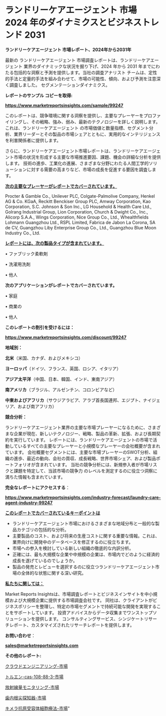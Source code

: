 # ランドリーケアエージェント 市場 2024 年のダイナミクスとビジネストレンド 2031

<strong>ランドリーケアエージェント 市場レポート、2024年から2031年</strong>

最新の ランドリーケアエージェント 市場調査レポートは、ランドリーケアエージェント 業界のダイナミックな状況を掘り下げ、2024 年から 2031 年までにわたる包括的な洞察と予測を提供します。当社の調査アナリスト チームは、定性的手法と定量的手法を組み合わせて、市場の可能性、傾向、および予測を注意深く調査しました。 セグメンテーションダイナミクス。



<strong>レポートのサンプル コピーを取得:</strong> <a href=https://www.marketreportsinsights.com/sample/99247>

<strong><u>https://www.marketreportsinsights.com/sample/99247</u></strong></a>

このレポートは、競争環境に関する洞察を提供し、主要なプレーヤーをプロファイリングし、その戦略、強み、弱み、最新のテクノロジーを詳しく説明します。 これは、ランドリーケアエージェント の市場価値と数量指標、セグメント分析、業界リーダーとその製品の市場シェアとともに、実用的なインテリジェンスを利害関係者に提供します。

さらに、ランドリーケアエージェント市場レポートは、ランドリーケアエージェント市場の状況を形成する主要な市場推進要因、課題、機会の詳細な分析を提供します。 技術の進歩、工業化の進展、さまざまな分野にわたる人間工学的ソリューションに対する需要の高まりなど、市場の成長を促進する要因を調査します。



<strong><u>次の主要なプレーヤーがレポートでカバーされています。</u></strong>

Procter & Gamble Co., Unilever PLC, Colgate-Palmolive Company, Henkel AG & Co. KGaA, Reckitt Benckiser Group PLC, Amway Corporation, Kao Corporation, S.C. Johnson & Son Inc., LG Household & Health Care Ltd., Golrang Industrial Group, Lion Corporation, Church & Dwight Co., Inc., Alicorp S.A.A., Wings Corporation, Nice Group Co., Ltd., Whealthfields Lohmann Guangzhou Ltd., RSPL Limited, Fabrica de Jabon La Corona, SA de CV, Guangzhou Liby Enterprise Group Co., Ltd., Guangzhou Blue Moon Industry Co., Ltd.



<strong><u><b>レポートには、次の製品タイプが含まれています。</b></u></strong>

• ファブリック柔軟剤

• 洗濯用洗剤

• 他人



<strong><b>次のアプリケーションがレポートでカバーされています。</b></strong>

• 家庭

• 商業の

• 他人



<strong><b>このレポートの割引を受けるには：</b></strong><a href=https://www.marketreportsinsights.com/discount/99247>

<strong><u>https://www.marketreportsinsights.com/discount/99247</u></strong></a>



<strong>地域別：</strong>



<strong>北米</strong>（米国、カナダ、およびメキシコ）



<strong>ヨーロッパ</strong>（ドイツ、フランス、英国、ロシア、イタリア）



<strong>アジア太平洋</strong>（中国、日本、韓国、インド、東南アジア）



<strong>南アメリカ</strong>（ブラジル、アルゼンチン、コロンビアなど）



<strong>中東およびアフリカ</strong>（サウジアラビア、アラブ首長国連邦、エジプト、ナイジェリア、および南アフリカ）



<strong>競合分析：</strong>

ランドリーケアエージェント業界の主要な市場プレーヤーになるために、さまざまな企業が現在、新しいテクノロジー、戦略、製品の革新、拡張、および長期契約を実行しています。 レポートには、ランドリーケアエージェントの市場で活動しているすべての主要なプレーヤーと小規模なプレーヤーの会社概要が含まれています。 会社概要セグメントには、主要な市場プレーヤーのSWOT分析、組織の進歩、最近の動向、会社の買収、成長戦略、世界市場シェア、および製品ポートフォリオが含まれています。 当社の競争分析には、新規参入者が市場リスクと課題を特定して、当該市場の競争力 のレベルを測定するのに役立つ洞察に満ちた情報も含まれています。



<strong>完全なレポートにアクセスする</strong>：

<a href=https://www.marketreportsinsights.com/industry-forecast/laundry-care-agent-industry-99247>

<strong><u>https://www.marketreportsinsights.com/industry-forecast/laundry-care-agent-industry-99247</u></strong></a>



<strong><u><b>このレポートでカバーされているキーポイントは</b></u></strong>
<ul>
  <li>ランドリーケアエージェント市場におけるさまざまな地域分布と一般的な製品カテゴリの包括的な分析。</li>
  <li>主要製品のコスト、および将来の生産コストに関する重要な情報。これは、業界向けに開発中のデータベースを修正するのに役立ちます。</li>
  <li>市場への参入を検討している新しい組織の徹底的な内訳分析。</li>
  <li>正確には、最も大規模な企業や中規模の企業は、市場内でどのように経済的成長を遂げているのでしょうか。</li>
  <li>製品の発売とレビューを選択するのに役立つランドリーケアエージェント市場の全体的な状態に関する深い研究。</li>
</ul>


<strong><u><b>私たちに関しては：</b></u></strong>

Market Reports Insightsは、市場調査レポートとビジネスインサイトを中小規模および大規模企業に提供する市場調査会社です。 同社は、クライアントがビジネスポリシーを整理し、特定の市場セグメントで持続可能な開発を実現することをサポートしています。 投資アドバイスからデータ収集までワンストップソリューションを提供します。 コンサルティングサービス、シンジケートリサーチレポート、カスタマイズされたリサーチレポートを提供します。



<strong><b>お問い合わせ</b></strong>：

<a href=mailto:sales@marketreportsinsights.com>

<strong><u>sales@marketreportsinsights.com</u></strong></a>



<strong>その他のレポート:</strong>

<a href=https://www.linkedin.com/pulse/クラウドエンジニアリング-市場-2023-推進要因と成長機会-2030-analytics-achievers-24-analysis-pq3yf/>クラウドエンジニアリング-市場</a>

<a href=https://www.linkedin.com/pulse/トルエン-cas-108-88-3-市場-2023-収益と成長ドライバー-2030-pr-news-hub-fulnf/>トルエン-cas-108-88-3-市場</a>

<a href=https://www.linkedin.com/pulse/放射線量モニタリング-市場-2023-競争分析と事業成長-2030-pr-news-hub-froif/>放射線量モニタリング-市場</a>

<a href=https://www.linkedin.com/pulse/歯内根尖探知器-市場-2023-推進要因と成長機会-2030-data-dive-discoveries-24-analysis-m52kf/>歯内根尖探知器-市場</a>

<a href=https://www.linkedin.com/pulse/キメラ抗原受容体細胞療法-市場-2023-swot-分析と成長率-2030-oyjof/>キメラ抗原受容体細胞療法-市場</a>"
